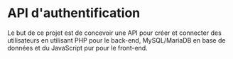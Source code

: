 # API d'authentification

Le but de ce projet est de concevoir une API pour créer et connecter des utilisateurs en utilisant PHP pour le back-end, MySQL/MariaDB en base de données et du JavaScript pur pour le front-end.